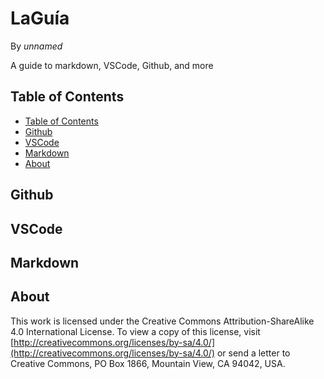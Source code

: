 # LaGuía

By _unnamed_

A guide to markdown, VSCode, Github, and more

## Table of Contents

- [Table of Contents](#TableofContents)
- [Github](#Github)
- [VSCode](#VSCode)
- [Markdown](#Markdown)
- [About](#About)

## Github

## VSCode

## Markdown

## About

This work is licensed under the Creative Commons Attribution-ShareAlike 4.0 International License. To view a copy of this license, visit [http://creativecommons.org/licenses/by-sa/4.0/](http://creativecommons.org/licenses/by-sa/4.0/) or send a letter to Creative Commons, PO Box 1866, Mountain View, CA 94042, USA.
